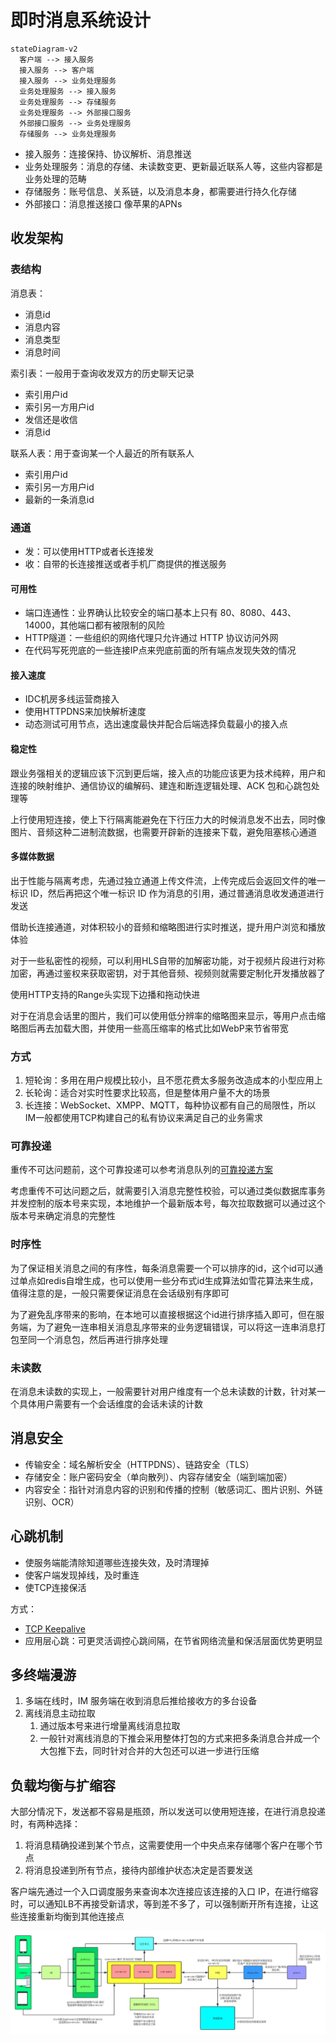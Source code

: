 # 即时消息系统设计

```mermaid
stateDiagram-v2
  客户端 --> 接入服务
  接入服务 --> 客户端
  接入服务 --> 业务处理服务
  业务处理服务 --> 接入服务
  业务处理服务 --> 存储服务
  业务处理服务 --> 外部接口服务
  外部接口服务 --> 业务处理服务
  存储服务 --> 业务处理服务
```

- 接入服务：连接保持、协议解析、消息推送
- 业务处理服务：消息的存储、未读数变更、更新最近联系人等，这些内容都是业务处理的范畴
- 存储服务：账号信息、关系链，以及消息本身，都需要进行持久化存储
- 外部接口：消息推送接口 像苹果的APNs

## 收发架构

### 表结构

消息表：

- 消息id
- 消息内容
- 消息类型
- 消息时间

索引表：一般用于查询收发双方的历史聊天记录

- 索引用户id
- 索引另一方用户id
- 发信还是收信
- 消息id

联系人表：用于查询某一个人最近的所有联系人

- 索引用户id
- 索引另一方用户id
- 最新的一条消息id

### 通道

- 发：可以使用HTTP或者长连接发
- 收：自带的长连接推送或者手机厂商提供的推送服务

#### 可用性

- 端口连通性：业界确认比较安全的端口基本上只有 80、8080、443、14000，其他端口都有被限制的风险
- HTTP隧道：一些组织的网络代理只允许通过 HTTP 协议访问外网
- 在代码写死兜底的一些连接IP点来兜底前面的所有端点发现失效的情况

#### 接入速度

- IDC机房多线运营商接入
- 使用HTTPDNS来加快解析速度
- 动态测试可用节点，选出速度最快并配合后端选择负载最小的接入点

#### 稳定性

跟业务强相关的逻辑应该下沉到更后端，接入点的功能应该更为技术纯粹，用户和连接的映射维护、通信协议的编解码、建连和断连逻辑处理、ACK 包和心跳包处理等

上行使用短连接，使上下行隔离能避免在下行压力大的时候消息发不出去，同时像图片、音频这种二进制流数据，也需要开辟新的连接来下载，避免阻塞核心通道

#### 多媒体数据

出于性能与隔离考虑，先通过独立通道上传文件流，上传完成后会返回文件的唯一标识 ID，然后再把这个唯一标识 ID 作为消息的引用，通过普通消息收发通道进行发送

借助长连接通道，对体积较小的音频和缩略图进行实时推送，提升用户浏览和播放体验

对于一些私密性的视频，可以利用HLS自带的加解密功能，对于视频片段进行对称加密，再通过鉴权来获取密钥，对于其他音频、视频则就需要定制化开发播放器了

使用HTTP支持的Range头实现下边播和拖动快进

对于在消息会话里的图片，我们可以使用低分辨率的缩略图来显示，等用户点击缩略图后再去加载大图，并使用一些高压缩率的格式比如WebP来节省带宽

### 方式

1. 短轮询：多用在用户规模比较小，且不愿花费太多服务改造成本的小型应用上
2. 长轮询：适合对实时性要求比较高，但是整体用户量不大的场景
3. 长连接：WebSocket、XMPP、MQTT，每种协议都有自己的局限性，所以IM一般都使用TCP构建自己的私有协议来满足自己的业务需求

### 可靠投递

重传不可达问题前，这个可靠投递可以参考消息队列的[可靠投递方案](/中间件/消息队列/消息队列.md#消息可靠投递方案)

考虑重传不可达问题之后，就需要引入消息完整性校验，可以通过类似数据库事务并发控制的版本号来实现，本地维护一个最新版本号，每次拉取数据可以通过这个版本号来确定消息的完整性

### 时序性

为了保证相关消息之间的有序性，每条消息需要一个可以排序的id，这个id可以通过单点如redis自增生成，也可以使用一些分布式id生成算法如雪花算法来生成，值得注意的是，一般只需要保证消息在会话级别有序即可

为了避免乱序带来的影响，在本地可以直接根据这个id进行排序插入即可，但在服务端，为了避免一连串相关消息乱序带来的业务逻辑错误，可以将这一连串消息打包至同一个消息包，然后再进行排序处理

### 未读数

在消息未读数的实现上，一般需要针对用户维度有一个总未读数的计数，针对某一个具体用户需要有一个会话维度的会话未读的计数

## 消息安全

- 传输安全：域名解析安全（HTTPDNS）、链路安全（TLS）
- 存储安全：账户密码安全（单向散列）、内容存储安全（端到端加密）
- 内容安全：指针对消息内容的识别和传播的控制（敏感词汇、图片识别、外链识别、OCR）

## 心跳机制

- 使服务端能清除知道哪些连接失效，及时清理掉
- 使客户端发现掉线，及时重连
- 使TCP连接保活

方式：

- [TCP Keepalive](/计算机网络/运输层.md#保活)
- 应用层心跳：可更灵活调控心跳间隔，在节省网络流量和保活层面优势更明显

## 多终端漫游

1. 多端在线时，IM 服务端在收到消息后推给接收方的多台设备
2. 离线消息主动拉取
   1. 通过版本号来进行增量离线消息拉取
   2. 一般针对离线消息的下推会采用整体打包的方式来把多条消息合并成一个大包推下去，同时针对合并的大包还可以进一步进行压缩

## 负载均衡与扩缩容

大部分情况下，发送都不容易是瓶颈，所以发送可以使用短连接，在进行消息投递时，有两种选择：

1. 将消息精确投递到某个节点，这需要使用一个中央点来存储哪个客户在哪个节点
2. 将消息投递到所有节点，接待内部维护状态决定是否要发送

客户端先通过一个入口调度服务来查询本次连接应该连接的入口 IP，在进行缩容时，可以通知LB不再接受新请求，等到差不多了，可以强制断开所有连接，让这些连接重新均衡到其他连接点

![2022108164459](/assets/2022108164459.png)

